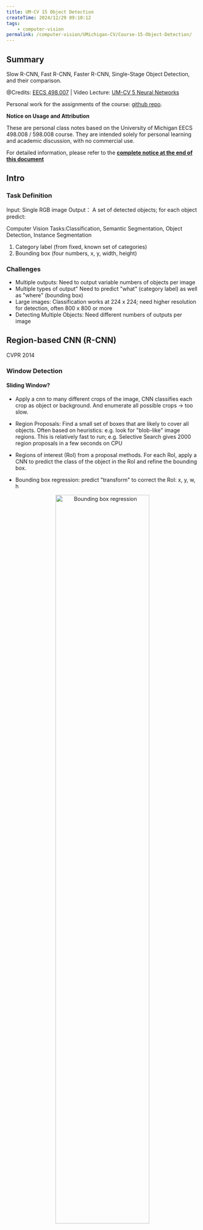 ```yaml
---
title: UM-CV 15 Object Detection
createTime: 2024/12/29 09:10:12
tags:
    - computer-vision
permalink: /computer-vision/UMichigan-CV/Course-15-Object-Detection/
---
```


## Summary

Slow R-CNN, Fast R-CNN, Faster R-CNN, Single-Stage Object Detection, and their comparison.

<!-- more -->

@Credits: [EECS 498.007](https://web.eecs.umich.edu/~justincj/teaching/eecs498/WI2022/) | 
Video Lecture: [UM-CV 5 Neural Networks](https://www.youtube.com/watch?v=g6InpdhUblE&list=PL5-TkQAfAZFbzxjBHtzdVCWE0Zbhomg7r&index=6) 

Personal work for the assignments of the course: [github repo](https://github.com/SaturnTsen/EECS-498-007/).

**Notice on Usage and Attribution**

These are personal class notes based on the University of Michigan EECS 498.008
/ 598.008 course. They are intended solely for personal learning and academic
discussion, with no commercial use.

For detailed information, please refer to the **[complete notice at the end of this document](#notice-on-usage-and-attribution)**

## Intro

### Task Definition

Input: Single RGB image
Output： A set of detected objects; for each object predict:

Computer Vision Tasks:Classification, Semantic Segmentation, Object Detection, Instance Segmentation


1. Category label (from fixed, known set of categories)
2. Bounding box (four numbers, x, y, width, height)

### Challenges

- Multiple outputs: Need to output variable numbers of objects per image
- Multiple types of output" Need to predict "what" (category label) as well as
  "where" (bounding box)
- Large images: Classification works at 224 x 224; need higher resolution for
  detection, often 800 x 800 or more
- Detecting Multiple Objects: Need different numbers of outputs per image


## Region-based CNN (R-CNN)

CVPR 2014

### Window Detection

#### Sliding Window?

- Apply a cnn to many different crops of the image, CNN classifies each crop as
  object or background.  And enumerate all possible crops -> too slow.
- Region Proposals: Find a small set of boxes that are likely to cover all
  objects. Often based on heuristics: e.g. look for "blob-like" image regions.
  This is relatively fast to run; e.g. Selective Search gives 2000 region
  proposals in a few seconds on CPU


- Regions of interest (RoI) from a proposal methods.  For each RoI, apply a CNN
  to predict the class of the object in the RoI and refine the bounding box.
- Bounding box regression: predict "transform" to correct the RoI: x, y, w, h

<div style="text-align:center;margin-bottom:1em;">
  <img src="/images/um-cv-2/15-1.png" width="70%" alt="Bounding box regression"  /><br>
Fig: Bounding-box regression</div>

<div style="text-align:center;margin-bottom:1em;">
  <img src="/images/um-cv-2/15-2.png" width="70%" alt="R-CNN"  /><br>
Fig: R-CNN</div>

During training, backpropagate on all the regions of interest (RoIs).

### Comparing Boxes: Intersection over Union (IoU)

- IoU = Area of overlap / Area of union. Also called "Jaccard similarity" or "Jaccard index".
- IoU > 0.5 is "decent". IoU > 0.7 is "good". IoU > 0.9 is "almost perfect".

#### Overlapping Boxes

Object detectors often output many overlapping detections. Solution: Post-process raw detections using Non-Max Suppression (NMS).

1. Select next highest-scoring box
2. Eliminate lower-scoring boxes with IoU > threshold

<div style="text-align:center;margin-bottom:1em;">
  <img src="/images/um-cv-2/15-3.png" width="70%" alt="Non-Max Suppression"  /><br>
Fig: Non-Max Suppression</div>

Problem: NMS may eliminate "good" boxes when objects are highly overlapping... 

### Evaluating Object Detectors: Mean Average Precision (mAP)

1. Run object detector on all test images (with NMS)
2. For each category, compute average precision (AP) = area under precision vs recall curve

<div style="text-align:center;margin-bottom:1em;">
  <img src="/images/um-cv-2/15-4.png" width="70%" alt="Mean Average Precision"  /><br>
Fig: Mean Average Precision</div>

3. mean Average Precision (mAP) = mean of AP over all categories
4. for "COCO mAP", average over 10 IoU thresholds (0.5 to 0.95) and take average

<div style="text-align:center;margin-bottom:1em;">
  <img src="/images/um-cv-2/15-5.png" width="70%" alt="COCO mAP"  /><br>
Fig: COCO mAP</div>

## Fast-RCNN

ICCV 2015

<div style="text-align:center;margin-bottom:1em;">
  <img src="/images/um-cv-2/15-6.png" width="70%" alt="Fast-RCNN"  /><br>
Fig: Fast-RCNN</div>

### Crop Features: RoI Pool

Input Image: e.g. 3 x 640 x 480 -> CNN (e.g. 512 x 20 x15)

Project and snap RoI to CNN feature map - > Divide into 2x2 grid of (roughly) equal subregions -> Max pool within each subregion (e.g. 512 x 7 x 7)

Region features always the same size even if input regions have different sizes!

<div style="text-align:center;margin-bottom:1em;">
  <img src="/images/um-cv-2/15-7.png" width="70%" alt="RoI Pool"  /><br>
Fig: RoI Pool</div>

Problem: Slight misalignment between RoI and CNN grid can cause misalignment in RoI Pooling. Solution: RoI Align

### RoI Align

- Instead of snapping RoI to CNN grid, interpolate between grid points
- More accurate, but more expensive

<div style="text-align:center;margin-bottom:1em;">
  <img src="/images/um-cv-2/15-8.png" width="70%" alt="RoI Align"  /><br>
Fig: RoI Align</div>

The cropping may not perfectly match the original object grid. RoI Align
implements a bilinear near-neighbor interpolation to get more accurate cropping.
We can consider the image as a real-valued tensor and backpropagate to any
points in the image.

<div style="text-align:center;margin-bottom:1em;">
  <img src="/images/um-cv-2/15-16.png" width="70%" alt="RoI Align"  /><br>
Fig: RoI Align</div>

### Fast R-CNN vs "Slow" R-CNN (ICCV 2015)

<div style="text-align:center;margin-bottom:1em;">
  <img src="/images/um-cv-2/15-9.png" width="70%" alt="Fast R-CNN"  /><br>
Fig: Fast R-CNN</div>

## Faster R-CNN: Learnable Region Proposals

Train a CNN to predict region proposals. NeurIPS 2015

<div style="text-align:center;margin-bottom:1em;">
  <img src="/images/um-cv-2/15-10.png" width="70%" alt="Faster R-CNN"  /><br>
Fig: Faster R-CNN</div>

**Region Proposal Network (RPN):**

<div style="text-align:center;margin-bottom:1em;">
  <img src="/images/um-cv-2/15-11.png" width="70%" alt="Region Proposal Network"  /><br>
Fig: Region Proposal Network</div>

- Anchor box of fixed size at each point in the feature map.
- At each point, predict whether the corresponding anchor contains an object or
  not (per-cell logistic regression, predict scores with conv layer.)
- For positive boxes, also predict a box transform to regress from anchor to
  object box. 

- Problem: Anchor box may be too small or too large for the object. Solution:
  K Multi-scale anchors for each point.

<div style="text-align:center;margin-bottom:1em;">
  <img src="/images/um-cv-2/15-12.png" width="70%" alt="Multi-scale anchors"  /><br>
Fig: Multi-scale anchors</div>

Jointly with 4 losses:

1. RPN classification loss: anchor box is object or not
2. RPN regression loss: predict transform from anchor box to proposal box
3. Object classification: classify proposals as background or object class
4. Object regression: predict transform from a proposal box to object box

<div style="text-align:center;margin-bottom:1em;">
  <img src="/images/um-cv-2/15-13.png" width="50%" alt="Faster R-CNN"  /><br>
Fig: Faster R-CNN</div>

Two stages:

First stage: Run once per image
- Backbone Network
- Region proposal network

Second stage: Run once per region
- Crop features: RoI pool/align
- Predict object class
- Prediction bbox offset

## Single-Stage Object Detection

- YOLO: You Only Look Once. ECCV 2016
- Focal Loss for Dense Object Detection. ICCV 2017

<div style="text-align:center;margin-bottom:1em;">
  <img src="/images/um-cv-2/15-14.png" width="70%" alt="YOLO"  /><br>
Fig: YOLO</div>

## Detection without Anchors: CornerNet (ECCV 2018)

Use a backbone CNN to predict the heatmap of object upper-left corners and
lower-right corners.

To match the upper-left and lower-right corners, use a "associative embedding"
to predict the offset between the two corners.

<div style="text-align:center;margin-bottom:1em;">
  <img src="/images/um-cv-2/15-17.png" width="70%" alt="CornerNet"  /><br>
Fig: CornerNet</div>

## Comparison

[Speed/accuracy trade-offs for modern convolutional object detectors](https://arxiv.org/abs/1611.10012) CVPR 2017

Takeaways:
- Two stage method (e.g. Faster R-CNN) is more accurate but slower
- Single stage methods (e.g. YOLO, SSD) are faster but less accurate
- Bigger backbones improve performance, but are slower
- Nowadays, single stage methods are as good as two-stage methods
- Very big models work better
- Test-time augmentation pushes numbers up
- Big ensembles, more data, etc

<div style="text-align:center;margin-bottom:1em;">
  <img src="/images/um-cv-2/15-15.png" width="70%" alt="Comparison"  /><br>
Fig: Comparison</div>

### Object Detection: Open-Source Code

Don't implement it yourself (Unless you are working on the assignment)

[Detectron2 (PyTorch)](https://github.com/facebookresearch/detectron2)

Fast/Faster/Mask R-CNN, RetinaNet

## **Notice on Usage and Attribution**

This note is based on the **University of Michigan's publicly available course EECS 498.008 / 598.008** and is intended **solely for personal learning and academic discussion**, with no commercial use.
- **Nature of the Notes:** These notes include extensive references and citations
  from course materials to ensure clarity and completeness. However, they are
  presented as personal interpretations and summaries, not as substitutes for
  the original course content.
- **Original Course Resources:** Please refer to the official [**University of
  Michigan website**](https://web.eecs.umich.edu/~justincj/teaching/eecs498/WI2022/) for complete and accurate course materials.  
- **Third-Party Open Access Content:** This note may reference Open Access (OA)
  papers or resources cited within the course materials. These materials are
  used under their original Open Access licenses (e.g., CC BY, CC BY-SA).  
- **Proper Attribution:** Every referenced OA resource is appropriately cited,
  including the author, publication title, source link, and license type.  
- **Copyright Notice:** All rights to third-party content remain with their
  respective authors or publishers.  
- **Content Removal:** If you believe any content infringes on your copyright,
  please contact me, and I will promptly remove the content in question.

Thanks to the **University of Michigan** and the contributors to the course for
their openness and dedication to accessible education. 